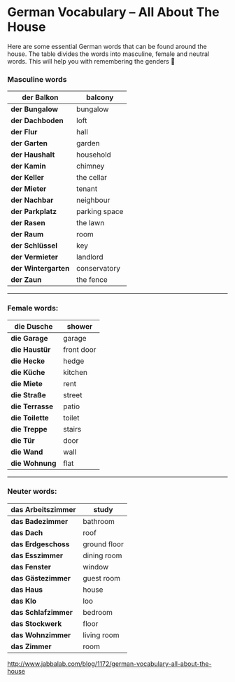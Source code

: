 # German Vocabulary – All About The House

Here are some essential German words that can be found around the house. The table divides the words into masculine, female and neutral words. This will help you with remembering the genders 🙂

 

### Masculine words

| **der Balkon**       | balcony       |
| -------------------- | ------------- |
| **der Bungalow**     | bungalow      |
| **der Dachboden**    | loft          |
| **der Flur**         | hall          |
| **der Garten**       | garden        |
| **der Haushalt**     | household     |
| **der Kamin**        | chimney       |
| **der Keller**       | the cellar    |
| **der Mieter**       | tenant        |
| **der Nachbar**      | neighbour     |
| **der Parkplatz**    | parking space |
| **der Rasen**        | the lawn      |
| **der Raum**         | room          |
| **der Schlüssel**    | key           |
| **der Vermieter**    | landlord      |
| **der Wintergarten** | conservatory  |
| **der Zaun**         | the fence     |

------

### Female words:

| **die Dusche**   | shower     |
| ---------------- | ---------- |
| **die Garage**   | garage     |
| **die Haustür**  | front door |
| **die Hecke**    | hedge      |
| **die Küche**    | kitchen    |
| **die Miete**    | rent       |
| **die Straße**   | street     |
| **die Terrasse** | patio      |
| **die Toilette** | toilet     |
| **die Treppe**   | stairs     |
| **die Tür**      | door       |
| **die Wand**     | wall       |
| **die Wohnung**  | flat       |

------

### Neuter words:

| **das Arbeitszimmer** | study        |
| --------------------- | ------------ |
| **das Badezimmer**    | bathroom     |
| **das Dach**          | roof         |
| **das Erdgeschoss**   | ground floor |
| **das Esszimmer**     | dining room  |
| **das Fenster**       | window       |
| **das Gästezimmer**   | guest room   |
| **das Haus**          | house        |
| **das Klo**           | loo          |
| **das Schlafzimmer**  | bedroom      |
| **das Stockwerk**     | floor        |
| **das Wohnzimmer**    | living room  |
| **das Zimmer**        | room         |





http://www.jabbalab.com/blog/1172/german-vocabulary-all-about-the-house
